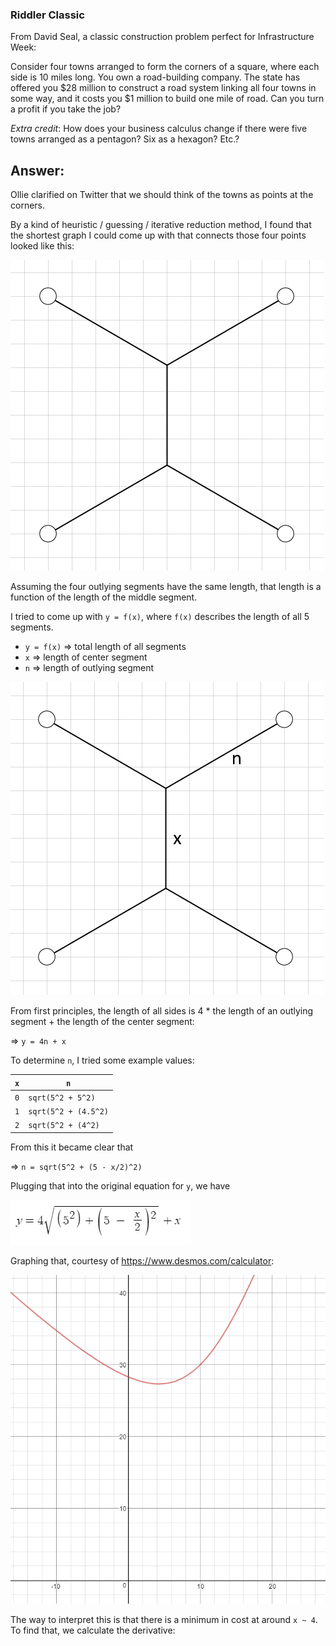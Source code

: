 ### Riddler Classic
From David Seal, a classic construction problem perfect for Infrastructure Week:

Consider four towns arranged to form the corners of a square, where each side is 10 miles long. You own a road-building company. The state has offered you $28 million to construct a road system linking all four towns in some way, and it costs you $1 million to build one mile of road. Can you turn a profit if you take the job?

_Extra credit_: How does your business calculus change if there were five towns arranged as a pentagon? Six as a hexagon? Etc.?

## Answer:

Ollie clarified on Twitter that we should think of the towns as points at the corners.

By a kind of heuristic / guessing / iterative reduction method, I found that the shortest graph I could come up with that connects those four points looked like this:

![Points](/2018-06-01/points2.png)

Assuming the four outlying segments have the same length, that length is a function of the length of the middle segment.

I tried to come up with `y = f(x)`, where `f(x)` describes the length of all 5 segments.

- `y = f(x)` => total length of all segments
- `x` => length of center segment
- `n` => length of outlying segment

![Points](/2018-06-01/points3.png)

From first principles, the length of all sides is 4 * the length of an outlying segment + the length of the center segment:

=> `y = 4n + x`

To determine `n`, I tried some example values:

`x` | `n`
--- | ---
`0` | `sqrt(5^2 + 5^2)`
`1` | `sqrt(5^2 + (4.5^2)`
`2` | `sqrt(5^2 + (4^2)`

From this it became clear that 

=> `n = sqrt(5^2 + (5 - x/2)^2)`

Plugging that into the original equation for `y`, we have

![Points](/2018-06-01/equation1.png)

Graphing that, courtesy of https://www.desmos.com/calculator:

![Points](/2018-06-01/graph1.png)

The way to interpret this is that there is a minimum in cost at around `x ~ 4`. To find that, we calculate the derivative:

